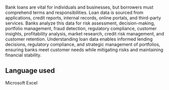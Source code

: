 Bank loans are vital for individuals and businesses, but borrowers must comprehend terms and responsibilities. Loan data is sourced from applications, credit reports, internal records, online portals, and third-party services. Banks analyze this data for risk assessment, decision-making, portfolio management, fraud detection, regulatory compliance, customer insights, profitability analysis, market research, credit risk management, and customer retention. Understanding loan data enables informed lending decisions, regulatory compliance, and strategic management of portfolios, ensuring banks meet customer needs while mitigating risks and maintaining financial stability.﻿

## Language used
Microsoft Excel
